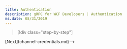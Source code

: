 ```yaml
---
title: Authentication
description: gRPC for WCF Developers | Authentication
ms.date: 08/31/2019
---
```


>[!div class="step-by-step"]
<!-->[Next](channel-credentials.md)-->
